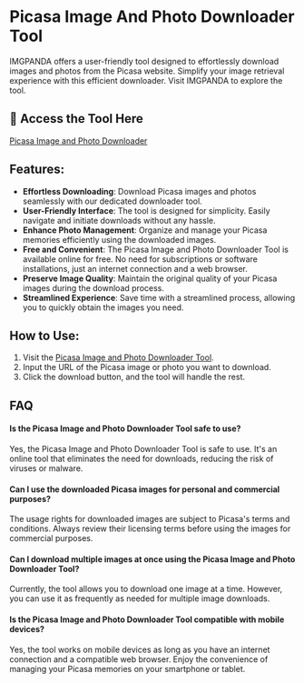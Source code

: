# Picasa Image And Photo Downloader Tool

IMGPANDA offers a user-friendly tool designed to effortlessly download images and photos from the Picasa website. Simplify your image retrieval experience with this efficient downloader. Visit IMGPANDA to explore the tool.

## 🔗 Access the Tool Here
[Picasa Image and Photo Downloader](https://imgpanda.com/picasa-image-and-photo-downloader-tool/)

## Features:

- **Effortless Downloading**: Download Picasa images and photos seamlessly with our dedicated downloader tool.
- **User-Friendly Interface**: The tool is designed for simplicity. Easily navigate and initiate downloads without any hassle.
- **Enhance Photo Management**: Organize and manage your Picasa memories efficiently using the downloaded images.
- **Free and Convenient**: The Picasa Image and Photo Downloader Tool is available online for free. No need for subscriptions or software installations, just an internet connection and a web browser.
- **Preserve Image Quality**: Maintain the original quality of your Picasa images during the download process.
- **Streamlined Experience**: Save time with a streamlined process, allowing you to quickly obtain the images you need.

## How to Use:

1. Visit the [Picasa Image and Photo Downloader Tool](https://imgpanda.com/picasa-image-and-photo-downloader-tool/).
2. Input the URL of the Picasa image or photo you want to download.
3. Click the download button, and the tool will handle the rest.

## FAQ

#### Is the Picasa Image and Photo Downloader Tool safe to use?

Yes, the Picasa Image and Photo Downloader Tool is safe to use. It's an online tool that eliminates the need for downloads, reducing the risk of viruses or malware.

#### Can I use the downloaded Picasa images for personal and commercial purposes?

The usage rights for downloaded images are subject to Picasa's terms and conditions. Always review their licensing terms before using the images for commercial purposes.

#### Can I download multiple images at once using the Picasa Image and Photo Downloader Tool?

Currently, the tool allows you to download one image at a time. However, you can use it as frequently as needed for multiple image downloads.

#### Is the Picasa Image and Photo Downloader Tool compatible with mobile devices?

Yes, the tool works on mobile devices as long as you have an internet connection and a compatible web browser. Enjoy the convenience of managing your Picasa memories on your smartphone or tablet.
